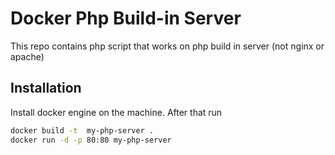 # Docker Php Build-in Server

This repo contains php script that works on php build in server (not nginx or apache)

## Installation

Install docker engine on the machine. After that run 

```bash
docker build -t  my-php-server .
docker run -d -p 80:80 my-php-server
```